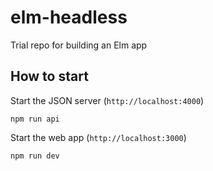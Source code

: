 # elm-headless
Trial repo for building an Elm app

## How to start

Start the JSON server (`http://localhost:4000`)

	npm run api

Start the web app (`http://localhost:3000`)

	npm run dev
